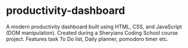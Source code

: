 # productivity-dashboard
A modern productivity dashboard built using HTML, CSS, and JavaScript (DOM manipulation). Created during a Sheryians Coding School course project. Features task To Do list, Daily planner, pomodoro timer etc.

